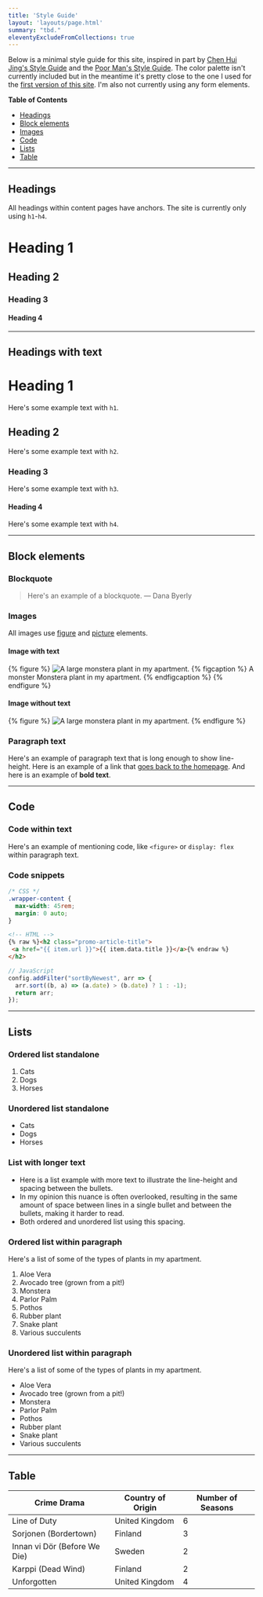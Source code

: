```yaml
---
title: 'Style Guide'
layout: 'layouts/page.html'
summary: "tbd."
eleventyExcludeFromCollections: true
---
```

Below is a minimal style guide for this site, inspired in part by [Chen Hui Jing's Style Guide](https://chenhuijing.com/styleguide/#%F0%9F%8F%80) and the [Poor Man's Style Guide](https://poormansstyleguide.com/). The color palette isn't currently included but in the meantime it's pretty close to the one I used for the [first version of this site](https://codepen.io/superterrific/pen/wvBwLKL). I'm also not currently using any form elements.

**Table of Contents**
* [Headings](#headings)
* [Block elements](#block-elements)
* [Images](#images)
* [Code](#code)
* [Lists](#lists)
* [Table](#table)


---

## Headings
All headings within content pages have anchors. The site is currently only using ```h1```-```h4```.
# Heading 1
## Heading 2
### Heading 3
#### Heading 4

---

## Headings with text

# Heading 1
Here's some example text with ```h1```.

## Heading 2
Here's some example text with ```h2```.

### Heading 3
Here's some example text with ```h3```.

#### Heading 4
Here's some example text with ```h4```.

---

## Block elements

### Blockquote
> Here's an example of a blockquote. &mdash; Dana Byerly

### Images
All images use [figure](https://developer.mozilla.org/en-US/docs/Web/HTML/Element/figure) and [picture](https://developer.mozilla.org/en-US/docs/Web/HTML/Element/picture) elements.

#### Image with text
{% figure %}
<picture>
  <source srcset="/img/monstera.avif" type="image/avif">
  <source srcset="/img/monstera.webp" type="image/webp">
  <img src="/img/monstera.jpg" alt="A large monstera plant in my apartment." loading="lazy" />
</picture>
  {% figcaption %}
    A monster Monstera plant in my apartment.
  {% endfigcaption %}
{% endfigure %}

#### Image without text
{% figure %}
  <picture>
    <source srcset="/img/monstera.avif" type="image/avif">
    <source srcset="/img/monstera.webp" type="image/webp">
    <img src="/img/monstera.jpg" alt="A large monstera plant in my apartment." loading="lazy" />
  </picture>
{% endfigure %}

### Paragraph text
Here's an example of paragraph text that is long enough to show line-height. Here is an example of a link that [goes back to the homepage](/). And here is an example of **bold text**.


---

## Code

### Code within text
Here's an example of mentioning code, like ```<figure>``` or ```display: flex``` within paragraph text.

### Code snippets


```css
/* CSS */
.wrapper-content {
  max-width: 45rem;
  margin: 0 auto;
}
```

```html
<!-- HTML -->
{% raw %}<h2 class="promo-article-title">
 <a href="{{ item.url }}">{{ item.data.title }}</a>{% endraw %}
</h2>
```

``` js
// JavaScript
config.addFilter("sortByNewest", arr => {
  arr.sort((b, a) => (a.date) > (b.date) ? 1 : -1);
  return arr;
});
```

---

## Lists

### Ordered list standalone
1. Cats
2. Dogs
3. Horses

### Unordered list standalone
* Cats
* Dogs
* Horses

### List with longer text
* Here is a list example with more text to illustrate the line-height and spacing between the bullets.
* In my opinion this nuance is often overlooked, resulting in the same amount of space between lines in a single bullet and between the bullets, making it harder to read.
* Both ordered and unordered list using this spacing.

### Ordered list within paragraph
Here's a list of some of the types of plants in my apartment.

1. Aloe Vera
2. Avocado tree (grown from a pit!)
3. Monstera
4. Parlor Palm
5. Pothos
6. Rubber plant
7. Snake plant
8. Various succulents

### Unordered list within paragraph
Here's a list of some of the types of plants in my apartment.

* Aloe Vera
* Avocado tree (grown from a pit!)
* Monstera
* Parlor Palm
* Pothos
* Rubber plant
* Snake plant
* Various succulents


---

## Table

| Crime Drama | Country of Origin | Number of Seasons |
| -------------- | -------------- | -------------- |
| Line of Duty  | United Kingdom     | 6     |
| Sorjonen (Bordertown) | Finland     | 3     |
| Innan vi Dör (Before We Die)  | Sweden     | 2     |
| Karppi (Dead Wind)     | Finland     | 2     |
| Unforgotten   | United Kingdom     | 4     |
